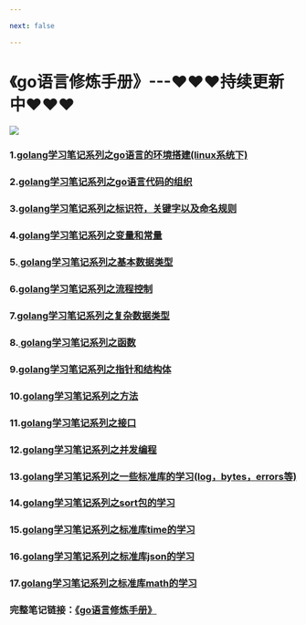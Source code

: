 ```yaml
---

next: false

---
```




<BlogInfo id="388"/>

# 《go语言修炼手册》---❤❤❤持续更新中❤❤❤



![](https://gimg2.baidu.com/image_search/src=http%3A%2F%2Fp8.itc.cn%2Fq_70%2Fimages03%2F20210221%2Fd778753d6a0d4ab9b685aaf362810c0d.gif&refer=http%3A%2F%2Fp8.itc.cn&app=2002&size=f9999,10000&q=a80&n=0&g=0n&fmt=auto?sec=1665661975&t=37860c72d333426b69c936abcb7d5473)

### 1.[golang学习笔记系列之go语言的环境搭建(linux系统下)](http://www.lll.plus/learningPlanet/750)
### 2.[golang学习笔记系列之go语言代码的组织](http://www.lll.plus/learningPlanet/761)
### 3.[golang学习笔记系列之标识符，关键字以及命名规则](http://www.lll.plus/learningPlanet/762)
### 4.[golang学习笔记系列之变量和常量](http://www.lll.plus/learningPlanet/763)

### 5.[ golang学习笔记系列之基本数据类型](http://www.lll.plus/learningPlanet/764)

### 6.[golang学习笔记系列之流程控制](http://www.lll.plus/learningPlanet/766)

### 7.[golang学习笔记系列之复杂数据类型](http://www.lll.plus/learningPlanet/768)

### 8.[ golang学习笔记系列之函数](http://www.lll.plus/learningPlanet/770)

### 9.[golang学习笔记系列之指针和结构体](http://www.lll.plus/learningPlanet/771)

### 10.[golang学习笔记系列之方法](http://www.lll.plus/learningPlanet/774)

### 11.[golang学习笔记系列之接口](http://www.lll.plus/learningPlanet/776)

### 12.[golang学习笔记系列之并发编程](http://www.lll.plus/learningPlanet/777)

### 13.[golang学习笔记系列之一些标准库的学习(log，bytes，errors等)](http://www.lll.plus/learningPlanet/783)

### 14.[golang学习笔记系列之sort包的学习](http://www.lll.plus/learningPlanet/784)

### 15.[golang学习笔记系列之标准库time的学习](http://www.lll.plus/learningPlanet/785)

### 16.[golang学习笔记系列之标准库json的学习](http://www.lll.plus/learningPlanet/786)

### 17.[golang学习笔记系列之标准库math的学习](http://www.lll.plus/learningPlanet/787)





### 完整笔记链接：[《go语言修炼手册》](https://gitee.com/max-LLL/golang-notes/blob/master/docs/%E3%80%8Ago%E8%AF%AD%E8%A8%80%E4%BF%AE%E7%82%BC%E6%89%8B%E5%86%8C%E3%80%8B.md)







<ActionBox />
